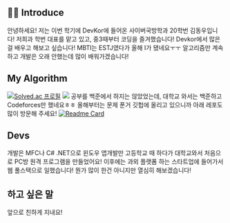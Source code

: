 ## 🙋‍♂️ Introduce

안녕하세요! 저는 이번 학기에 DevKor에 들어온 사이버국방학과 20학번 김동우입니다! 저희과 학번 대표를 맡고 있고, 중3때부터 코딩을 즐겨했습니다! Devkor에서 많은 걸 배우고 해보고 싶습니다! MBTI는 ESTJ였다가 올해 I가 됐네요ㅜㅜ 알고리즘만 계속 하고 개발은 오래 안했는데 많이 배워가겠습니다!

## My Algorithm

[![Solved.ac
프로필](http://mazassumnida.wtf/api/mini/generate_badge?boj=kidw0124)](https://solved.ac/kidw0124)
<a href="https://codeforces.com/profile/kidw0124" target="_blank"><img src="https://img.shields.io/badge/Codeforces-1F8ACB?style=flat-square&logo=Codeforces&logoColor=white"/></a>
공부를 백준에서 하지는 않았었는데, 대학교 와서는 백준하고 Codeforces만 했네요ㅎㅎ 올해부터는 문제 푼거 깃헙에 올리고 있으니까 아래 레포도 많이 방문해 주세요!
[![Readme Card](https://github-readme-stats.vercel.app/api/pin/?username=kidw0124&repo=PS&theme=dark)](https://github.com/kidw0124/PS)

## Devs

개발은 MFC나 C# .NET으로 윈도우 앱개발만 고등학교 때 하다가 대학교와서 처음으로 PC방 원격 프로그램을 만들었어요! 이후에는 과외 플랫폼 하는 스타트업에 들어가서 웹 풀스택으로 일했습니다! 뭔가 많이 한건 아니지만 열심히 해보겠습니다!

## 하고 싶은 말

앞으로 친하게 지내요!
